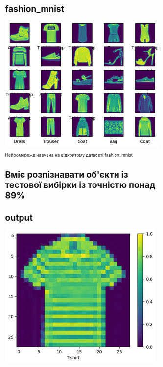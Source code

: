# fashion_mnist

![Image alt](https://github.com/kibbbercat/fashion_mnist/blob/main/img/output.png)


Нейромережа навчена на відкритому датасеті fashion_mnist 

# Вміє розпізнавати об'єкти із тестової вибірки із точністю понад 89%

# output
![Image alt](https://github.com/kibbbercat/fashion_mnist/blob/main/img/output_T-shirt.png)
